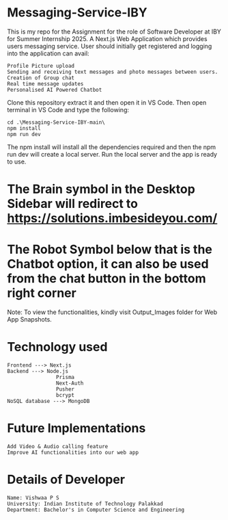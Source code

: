 # Messaging-Service-IBY
This is my repo for the Assignment for the role of Software Developer at IBY for Summer Internship 2025.
A Next.js Web Application which provides users messaging service. User should initially get registered and logging into the application can avail:

    Profile Picture upload
    Sending and receiving text messages and photo messages between users.
    Creation of Group chat
    Real time message updates
    Personalised AI Powered Chatbot

Clone this repository extract it and then open it in VS Code.
Then open terminal in VS Code and type the following:

    cd .\Messaging-Service-IBY-main\
    npm install
    npm run dev


The npm install will install all the dependencies required and then the npm run dev will create a local server.
Run the local server and the app is ready to use.

# The Brain symbol in the Desktop Sidebar will redirect to https://solutions.imbesideyou.com/
# The Robot Symbol below that is the Chatbot option, it can also be used from the chat button in the bottom right corner

Note: To view the functionalities, kindly visit Output_Images folder for Web App Snapshots.
# Technology used

    Frontend ---> Next.js
    Backend ---> Node.js
                    Prisma
                    Next-Auth
                    Pusher
                    bcrypt
    NoSQL database ---> MongoDB

# Future Implementations

    Add Video & Audio calling feature
    Improve AI functionalities into our web app

# Details of Developer

    Name: Vishwaa P S
    University: Indian Institute of Technology Palakkad
    Department: Bachelor's in Computer Science and Engineering

